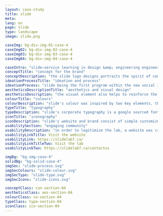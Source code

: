 ```yaml
---
layout: case-study
title: slide
meta:
lang: en
page: slide
type: landscape
image: slide.png

caseImg: bg-div-img-01-case-4
caseImg02: bg-div-img-02-case-4
caseImg03: bg-div-img-03-case-4
caseImg04: bg-div-img-04-case-4

caseIntro: "slide–service learning in design &amp; engineering engineering slide is a key element of algonquin college’s response to a 2017 report, recode initiative to maximize the capacity of advanced education institutions to build social ground work for canadian communities. *slide* is intended to harness the talents of Algonquin College students from the Schools of Media and Design and Advanced Technology to provide support to community-based organizations in the area of digital technology"
conceptTitle: "concept for the brand"
conceptDescription: "the slide logo designs portraits the spirit of community that clients come to appreciate from a competent social agency. one that reflects community, partnership and movement towards change and the future"
ideationProcessTitle: "ideation and process"
ideationProcess: "slide being the first program within the new social innovation lab at algonquin college, the brand was designed to represent flow and transition of development within our community, with bright colours and visual structure of the logos explore movement and transition through the blending of colours"
aestheticsDescriptionTitle: "aesthetics and visual design"
aestheticsDescription: "the visual element also helps to reinforce the forward transition that represents innovation and the direction the organization is heading in. This motion and feel and the movement within the logo implies that SLiDE will help propel it’s clients towards their desired destinations and precise problem-solving solutions"
colourTitle: "colours"
colourDescription: "slide's colour was inspired by two key elements, the community and the students that makes slide. the colour red, which was inspired by the Stanford red couch, represents the social innovation lab and all of the students involved in this social movement, the yellow represents the community of ottawa. the gradient in between the two colors represents the social movement and change that is happening because of the collaboration and efforts of both the SLiDE lab and students"
typeTitle: "typography"
typeDescription: "slide's corporate typography is a google sourced font called source sans. this font symbolize strength the font weight helps establish presence and professionalism that is expected from a social enterprise"
iconTitle: "iconography"
iconDescription: "slide's website and brand consist of simple customized iconography. the use of grey tones and outline is to represent the current state of the community and the accent colours is to represent the sectors that slide's student and the social innovation lab are coming in to provide solutions to"
usabilitySection: "engaging community"
usabilityDescription: "in order to legitimize the lab, a website was created to help give a face to the name of slide and create a channel for community members and enterprises to visit and learn more about service learning."
usabilityLinkTitle: Visit the website
usabilityLink: https://slidelab7.ca/
usabilityLinkTitleTwo: Visit the lab
usabilityLinkTwo: https://slidelab7.ca/contactus

imgBg: "bg-img-case-4"
solidBg: "bg-solid-case-4"
imgSec: "slide-process.svg"
imgSecColours: "slide-colour.svg"
imgSecType: "slide-type.svg"
imgSecIcons: "slide-icons.svg"

conceptClass: con-section-04
aestheticsClass: aes-section-04
colourClass: co-section-04
typeClass: type-section-04
iconClass: ico-section-04
---
```

